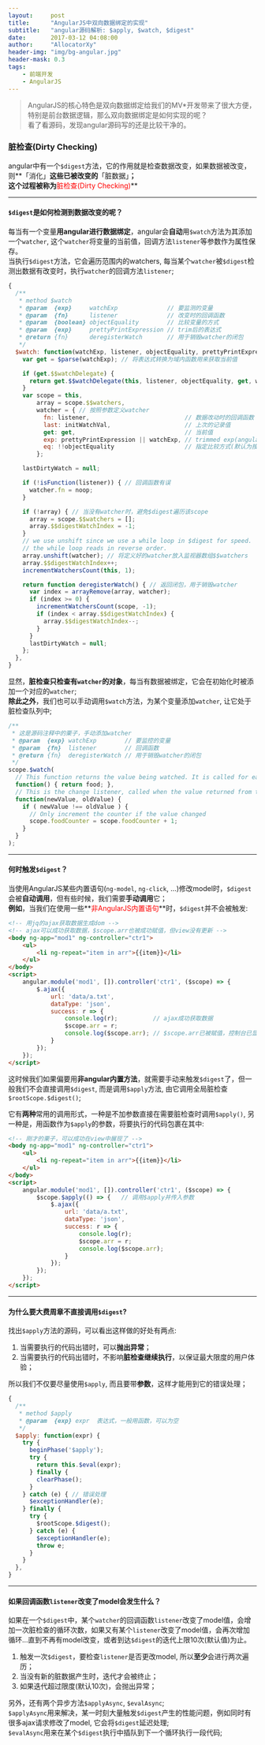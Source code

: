 ```yaml
---
layout:     post
title:      "AngularJS中双向数据绑定的实现"
subtitle:   "angular源码解析: $apply, $watch, $digest"
date:       2017-03-12 04:08:00
author:     "AllocatorXy"
header-img: "img/bg-angular.jpg"
header-mask: 0.3
tags:
    - 前端开发
    - AngularJS
---
```



>AngularJS的核心特色是双向数据绑定给我们的MV*开发带来了很大方便，特别是前台数据逻辑，那么双向数据绑定是如何实现的呢？<br />
>看了看源码，发现angular源码写的还是比较干净的。

### 脏检查(Dirty Checking)
angular中有一个`$digest`方法，它的作用就是检查数据改变，如果数据被改变，则**「消化」**这些已被改变的**「脏数据」**；<br />
这个过程被称为**<font color="red">脏检查(Dirty Checking)</font>**
<hr />

#### `$digest`是如何检测到数据改变的呢？
每当有一个变量**用angular进行数据绑定**，angular会**自动**用`$watch`方法为其添加一个`watcher`, 这个`watcher`将变量的当前值，回调方法`listener`等参数作为属性保存。<br />
当执行`$digest`方法，它会遍历范围内的watchers, 每当某个`watcher`被`$digest`检测出数据有改变时，执行`watcher`的回调方法`listener`;

```js
{
  /**
   * method $watch
   * @param  {exp}     watchExp              // 要监测的变量
   * @param  {fn}      listener              // 改变时的回调函数
   * @param  {boolean} objectEquality        // 比较变量的方式
   * @param  {exp}     prettyPrintExpression // trim后的表达式
   * @return {fn}      deregisterWatch       // 用于销毁watcher的闭包
   */
  $watch: function(watchExp, listener, objectEquality, prettyPrintExpression) {
    var get = $parse(watchExp); // 将表达式转换为域内函数用来获取当前值

    if (get.$$watchDelegate) {
      return get.$$watchDelegate(this, listener, objectEquality, get, watchExp);
    }
    var scope = this,
        array = scope.$$watchers,
        watcher = { // 按照参数定义watcher
          fn: listener,                           // 数据改动时的回调函数
          last: initWatchVal,                     // 上次的记录值
          get: get,                               // 当前值
          exp: prettyPrintExpression || watchExp, // trimmed exp(angular会自动trim表达式)
          eq: !!objectEquality                    // 指定比较方式(默认为按引用比较)
        };

    lastDirtyWatch = null;

    if (!isFunction(listener)) { // 回调函数有误
      watcher.fn = noop;
    }

    if (!array) { // 当没有watcher时，避免$digest遍历该scope
      array = scope.$$watchers = [];
      array.$$digestWatchIndex = -1;
    }
    // we use unshift since we use a while loop in $digest for speed.
    // the while loop reads in reverse order.
    array.unshift(watcher); // 将定义好的watcher放入监视器数组$$watchers
    array.$$digestWatchIndex++;
    incrementWatchersCount(this, 1);

    return function deregisterWatch() { // 返回闭包，用于销毁watcher
      var index = arrayRemove(array, watcher);
      if (index >= 0) {
        incrementWatchersCount(scope, -1);
        if (index < array.$$digestWatchIndex) {
          array.$$digestWatchIndex--;
        }
      }
      lastDirtyWatch = null;
    };
  },
}
```

显然，**脏检查只检查有`watcher`的对象**，每当有数据被绑定，它会在初始化时被添加一个对应的`watcher`;<br />
**除此之外**，我们也可以手动调用`$watch`方法，为某个变量添加`watcher`, 让它处于脏检查队列中;

```js
/**
 * 这是源码注释中的栗子，手动添加watcher
 * @param  {exp} watchExp        // 要监控的变量
 * @param  {fn}  listener        // 回调函数
 * @return {fn}  deregisterWatch // 用于销毁watcher的闭包
 */
scope.$watch(
  // This function returns the value being watched. It is called for each turn of the $digest loop
  function() { return food; },
  // This is the change listener, called when the value returned from the above function changes
  function(newValue, oldValue) {
    if ( newValue !== oldValue ) {
      // Only increment the counter if the value changed
      scope.foodCounter = scope.foodCounter + 1;
    }
  }
);
```
<hr />

#### 何时触发`$digest`？
当使用AngularJS某些内置语句(`ng-model`, `ng-click`, ...)修改model时，`$digest`会被**自动调用**，但有些时候，我们需要**手动调用**它；<br />
**例如**，当我们在使用一些**<font color="red">非AngularJS内置语句</font>**时，`$digest`并不会被触发:

```html
<!-- 用jq的ajax获取数据生成dom -->
<!-- ajax可以成功获取数据，$scope.arr也被成功赋值，但view没有更新 -->
<body ng-app="mod1" ng-controller="ctr1">
    <ul>
        <li ng-repeat="item in arr">{{item}}</li>
    </ul>
</body>
<script>
    angular.module('mod1', []).controller('ctr1', ($scope) => {
        $.ajax({
            url: 'data/a.txt',
            dataType: 'json',
            success: r => {
                console.log(r);          // ajax成功获取数据
                $scope.arr = r;
                console.log($scope.arr); // $scope.arr已被赋值，控制台已显示数据
            }
        });
    });
</script>
```

这时候我们如果偏要用**非angular内置方法**，就需要手动来触发`$digest`了，但一般我们不会直接调用`$digest`, 而是调用`$apply`方法, 由它调用全局脏检查`$rootScope.$digest()`;

它有**两种**常用的调用形式，一种是不加参数直接在需要脏检查时调用`$apply()`, 另一种是，用函数作为`$apply`的参数，将要执行的代码包裹在其中:

```html
<!-- 刚才的栗子，可以成功在view中展现了 -->
<body ng-app="mod1" ng-controller="ctr1">
    <ul>
        <li ng-repeat="item in arr">{{item}}</li>
    </ul>
</body>
<script>
    angular.module('mod1', []).controller('ctr1', ($scope) => {
        $scope.$apply(() => {   // 调用$apply并传入参数
            $.ajax({
                url: 'data/a.txt',
                dataType: 'json',
                success: r => {
                    console.log(r);
                    $scope.arr = r;
                    console.log($scope.arr);
                }
            });
        });
    });
</script>
```
<hr />

#### 为什么要大费周章不直接调用`$digest`?
找出`$apply`方法的源码，可以看出这样做的好处有两点:
1. 当需要执行的代码出错时，可以**抛出异常**；
2. 当需要执行的代码出错时，不影响**脏检查继续执行**，以保证最大限度的用户体验；

所以我们不仅要尽量使用`$apply`, 而且要带**参数**，这样才能用到它的错误处理；

```js
{
  /**
   * method $apply
   * @param  {exp} expr  表达式，一般用函数，可以为空
   */
  $apply: function(expr) {
    try {
      beginPhase('$apply');
      try {
        return this.$eval(expr);
      } finally {
        clearPhase();
      }
    } catch (e) { // 错误处理
      $exceptionHandler(e);
    } finally {
      try {
        $rootScope.$digest();
      } catch (e) {
        $exceptionHandler(e);
        throw e;
      }
    }
  },
}
```
<hr />

#### 如果回调函数`listener`改变了model会发生什么？
如果在一个`$digest`中，某个`watcher`的回调函数`listener`改变了model值，会增加一次脏检查的循环次数，如果又有某个`listener`改变了model值，会再次增加循环...直到不再有model改变，或者到达`$digest`的迭代上限10次(默认值)为止。

1. 触发一次`$digest`，要检查`listener`是否更改model, 所以**至少**会进行两次遍历；
2. 当没有新的脏数据产生时，迭代才会被终止；
3. 如果迭代超过限度(默认10次)，会抛出异常；

另外，还有两个异步方法`$applyAsync`, `$evalAsync`;<br />
`$applyAsync`用来解决，某一时刻大量触发`$digest`产生的性能问题，例如同时有很多ajax请求修改了model, 它会将`$digest`延迟处理;<br />
`$evalAsync`用来在某个`$digest`执行中插队到下一个循环执行一段代码;
